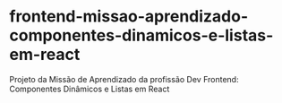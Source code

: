 # frontend-missao-aprendizado-componentes-dinamicos-e-listas-em-react
Projeto da Missão de Aprendizado da profissão Dev Frontend: Componentes Dinâmicos e Listas em React
